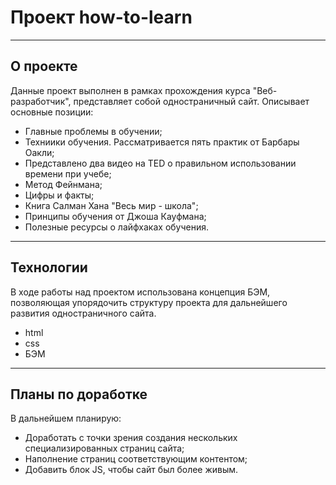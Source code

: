 # Проект how-to-learn
----
## О проекте
Данные проект выполнен в рамках прохождения курса "Веб-разработчик", представляет собой одностраничный сайт.
Описывает основные позиции:
+ Главные проблемы в обучении;
+ Техниики обучения. Рассматривается пять практик от Барбары Оакли;
+ Представлено два видео на TED о правильном использовании времени при учебе;
+ Метод Фейнмана;
+ Цифры и факты;
+ Книга Салман Хана "Весь мир - школа";
+ Принципы обучения от Джоша Кауфмана;
+ Полезные ресурсы о лайфхаках обучения.
----
## Технологии
В ходе работы над проектом использована концепция БЭМ, позволяющая упорядочить структуру проекта для дальнейшего развития одностраничного сайта.
+ html
+ css
+ БЭМ
----
## Планы по доработке
В дальнейшем планирую:
+ Доработать с точки зрения создания нескольких специализированных страниц сайта;
+ Наполнение страниц соответствующим контентом;
+ Добавить блок JS, чтобы сайт был более живым.
